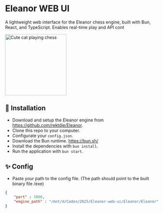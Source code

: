 # Eleanor WEB UI 
A lightweight web interface for the Eleanor chess engine, built with Bun, React, and TypeScript. Enables real-time play and API cont

<img src="https://imgur.com/cU8FNr4.png" alt="Cute cat playing chess" title="Cute cat playing chess" width="200px">

## 🚀 Installation
- Download and setup the Eleanor engine from https://github.com/rektdie/Eleanor.
- Clone this repo to your computer.
- Configurate your `config.json`.
- Download the Bun runtime. https://bun.sh/
- Install the dependencies with `bun install`.
- Run the application with `bun start`.

## ✨ Config

- Paste your path to the config file. (The path should point to the built binary file /exe)

```json
{
    "port" : 3000,
    "engine_path" : "/mnt/d/Codes/2025/Eleanor-web-ui/Eleanor/Eleanor"
}
```
